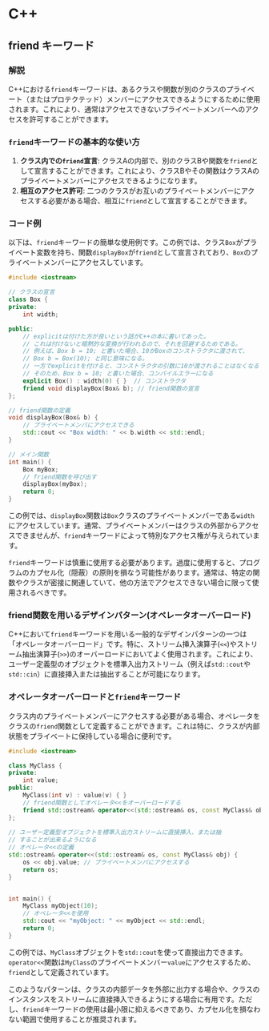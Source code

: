 # C++

## friend キーワード

### 解説

C++における`friend`キーワードは、あるクラスや関数が別のクラスのプライベート（またはプロテクテッド）メンバーにアクセスできるようにするために使用されます。これにより、通常はアクセスできないプライベートメンバーへのアクセスを許可することができます。

### `friend`キーワードの基本的な使い方

1. **クラス内での`friend`宣言**: クラスAの内部で、別のクラスBや関数を`friend`として宣言することができます。これにより、クラスBやその関数はクラスAのプライベートメンバーにアクセスできるようになります。
2. **相互のアクセス許可**: 二つのクラスがお互いのプライベートメンバーにアクセスする必要がある場合、相互に`friend`として宣言することができます。

### コード例

以下は、`friend`キーワードの簡単な使用例です。この例では、クラス`Box`がプライベート変数を持ち、関数`displayBox`が`friend`として宣言されており、`Box`のプライベートメンバーにアクセスしています。

```c++
#include <iostream>

// クラスの宣言
class Box {
private:
    int width;

public:
    // explicitは付けた方が良いという話がC++の本に書いてあった。
    // これは付けないと暗黙的な変換が行われるので、それを回避するためである。
    // 例えば、Box b = 10; と書いた場合、10がBoxのコンストラクタに渡されて、
    // Box b = Box(10); と同じ意味になる。
    // 一方でexplicitを付けると、コンストラクタの引数に10が渡されることはなくなる
    // そのため、Box b = 10; と書いた場合、コンパイルエラーになる
    explicit Box() : width(0) { }  // コンストラクタ
    friend void displayBox(Box& b); // friend関数の宣言
};

// friend関数の定義
void displayBox(Box& b) {
    // プライベートメンバにアクセスできる
    std::cout << "Box width: " << b.width << std::endl;
}

// メイン関数
int main() {
    Box myBox;
    // friend関数を呼び出す
    displayBox(myBox);
    return 0;
}        
```

この例では、`displayBox`関数は`Box`クラスのプライベートメンバーである`width`にアクセスしています。通常、プライベートメンバーはクラスの外部からアクセスできませんが、`friend`キーワードによって特別なアクセス権が与えられています。

`friend`キーワードは慎重に使用する必要があります。過度に使用すると、プログラムのカプセル化（隠蔽）の原則を損なう可能性があります。通常は、特定の関数やクラスが密接に関連していて、他の方法でアクセスできない場合に限って使用されるべきです。

### friend関数を用いるデザインパターン(オペレータオーバーロード)

C++において`friend`キーワードを用いる一般的なデザインパターンの一つは「オペレータオーバーロード」です。特に、ストリーム挿入演算子(`<<`)やストリーム抽出演算子(`>>`)のオーバーロードにおいてよく使用されます。これにより、ユーザー定義型のオブジェクトを標準入出力ストリーム（例えば`std::cout`や`std::cin`）に直接挿入または抽出することが可能になります。

### オペレータオーバーロードと`friend`キーワード

クラス内のプライベートメンバーにアクセスする必要がある場合、オペレータをクラスの`friend`関数として定義することができます。これは特に、クラスが内部状態をプライベートに保持している場合に便利です。

```cpp
#include <iostream>

class MyClass {
private:
    int value;
public:
    MyClass(int v) : value(v) { }
    // friend関数としてオペレータ<<をオーバーロードする
    friend std::ostream& operator<<(std::ostream& os, const MyClass& obj);
};
    
// ユーザー定義型オブジェクトを標準入出力ストリームに直接挿入、または抽
// することが出来るようになる
// オペレータ<<の定義
std::ostream& operator<<(std::ostream& os, const MyClass& obj) {
    os << obj.value; // プライベートメンバにアクセスする
    return os;
}


int main() {
    MyClass myObject(10);
    // オペレータ<<を使用
    std::cout << "myObject: " << myObject << std::endl;
    return 0;
}                  
```

この例では、`MyClass`オブジェクトを`std::cout`を使って直接出力できます。`operator<<`関数は`MyClass`のプライベートメンバー`value`にアクセスするため、`friend`として定義されています。

このようなパターンは、クラスの内部データを外部に出力する場合や、クラスのインスタンスをストリームに直接挿入できるようにする場合に有用です。ただし、`friend`キーワードの使用は最小限に抑えるべきであり、カプセル化を損なわない範囲で使用することが推奨されます。